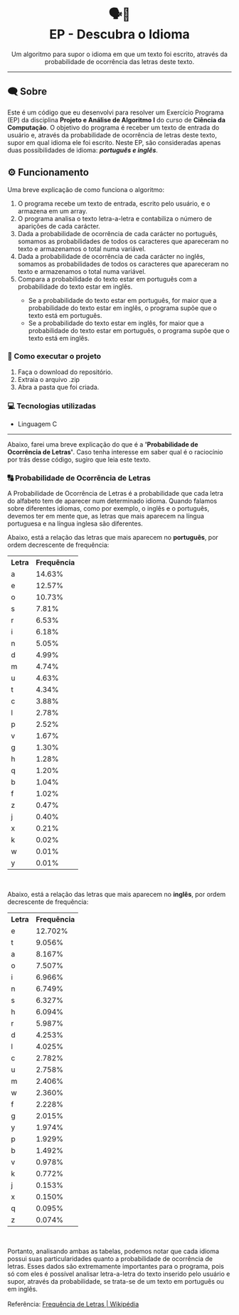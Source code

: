 <h1 align="center">🗣💬<br>EP - Descubra o Idioma</h1>
<p align="center">Um algoritmo para supor o idioma em que um texto foi escrito, através da probabilidade de ocorrência das letras deste texto.</p>

---

## 🗨 Sobre
Este é um código que eu desenvolvi para resolver um Exercício Programa (EP) da disciplina **Projeto e Análise de Algoritmo I** do curso de **Ciência da Computação**. O objetivo do programa é receber um texto de entrada do usuário e, através da probabilidade de ocorrência de letras deste texto, supor em qual idioma ele foi escrito. Neste EP, são consideradas apenas duas possibilidades de idioma: ***português e inglês***.

## ⚙ Funcionamento
Uma breve explicação de como funciona o algoritmo:
<ol>
  <li>O programa recebe um texto de entrada, escrito pelo usuário, e o armazena em um array.</li>
  <li>O programa analisa o texto letra-a-letra e contabiliza o número de aparições de cada carácter.</li>
  <li>Dada a probabilidade de ocorrência de cada carácter no português, somamos as probabilidades de todos os caracteres que apareceram no texto e armazenamos o total numa variável.</li>
  <li>Dada a probabilidade de ocorrência de cada carácter no inglês, somamos as probabilidades de todos os caracteres que apareceram no texto e armazenamos o total numa variável.</li>
  <li>Compara a probabilidade do texto estar em português com a probabilidade do texto estar em inglês.</li>
    <ul>
      <li>Se a probabilidade do texto estar em português, for maior que a probabilidade do texto estar em inglês, o programa supõe que o texto está em português.</li>
    <li>Se a probabilidade do texto estar em inglês, for maior que a probabilidade do texto estar em português, o programa supõe que o texto está em inglês.</li>
  </ul>
</ol>

### 🧩 Como executar o projeto
<ol>
  <li>Faça o download do repositório.</li>
  <li>Extraia o arquivo .zip</li>
  <li>Abra a pasta que foi criada.</li>
</ol>

### 💻 Tecnologias utilizadas
<ul>
  <li>Linguagem C</li>
</ul>

---

Abaixo, farei uma breve explicação do que é a **'Probabilidade de Ocorrência de Letras'**. Caso tenha interesse em saber qual é o raciocínio por trás desse código, sugiro que leia este texto.
### 🔠 Probabilidade de Ocorrência de Letras
A Probabilidade de Ocorrência de Letras é a probabilidade que cada letra do alfabeto tem de aparecer num determinado idioma. Quando falamos sobre diferentes idiomas, como por exemplo, o inglês e o português, devemos ter em mente que, as letras que mais aparecem na língua portuguesa e na língua inglesa são diferentes.
<br>

Abaixo, está a relação das letras que mais aparecem no **português**, por ordem decrescente de frequência:

<table>
  <tr>
    <th>Letra</th>
    <th>Frequência</th>
  </tr>
  <tr>
    <td>a</td>
    <td>14.63%</td>
  </tr>
  <tr>
    <td>e</td>
    <td>12.57%</td>
  </tr>
  <tr>
    <td>o</td>
    <td>10.73%</td>
  </tr>
  <tr>
    <td>s</td>
    <td>7.81%</td>
  </tr>
  <tr>
    <td>r</td>
    <td>6.53%</td>
  </tr>
  <tr>
    <td>i</td>
    <td>6.18%</td>
  </tr>
  <tr>
    <td>n</td>
    <td>5.05%</td>
  </tr>
  <tr>
    <td>d</td>
    <td>4.99%</td>
  </tr>
  <tr>
    <td>m</td>
    <td>4.74%</td>
  </tr>
  <tr>
    <td>u</td>
    <td>4.63%</td>
  </tr>
  <tr>
    <td>t</td>
    <td>4.34%</td>
  </tr>
  <tr>
    <td>c</td>
    <td>3.88%</td>
  </tr>
  <tr>
    <td>l</td>
    <td>2.78%</td>
  </tr>
  <tr>
    <td>p</td>
    <td>2.52%</td>
  </tr>
  <tr>
    <td>v</td>
    <td>1.67%</td>
  </tr>
  <tr>
    <td>g</td>
    <td>1.30%</td>
  </tr>
  <tr>
    <td>h</td>
    <td>1.28%</td>
  </tr>
  <tr>
    <td>q</td>
    <td>1.20%</td>
  </tr>
  <tr>
    <td>b</td>
    <td>1.04%</td>
  </tr>
  <tr>
    <td>f</td>
    <td>1.02%</td>
  </tr>
  <tr>
    <td>z</td>
    <td>0.47%</td>
  </tr>
  <tr>
    <td>j</td>
    <td>0.40%</td>
  </tr>
  <tr>
    <td>x</td>
    <td>0.21%</td>
  </tr>
  <tr>
    <td>k</td>
    <td>0.02%</td>
  </tr>
  <tr>
    <td>w</td>
    <td>0.01%</td>
  </tr>
  <tr>
    <td>y</td>
    <td>0.01%</td>
  </tr>
</table>
<br>

Abaixo, está a relação das letras que mais aparecem no **inglês**, por ordem decrescente de frequência:

<table>
  <tr>
    <th>Letra</th>
    <th>Frequência</th>
  </tr>
  <tr>
    <td>e</td>
    <td>12.702%</td>
  </tr>
  <tr>
    <td>t</td>
    <td>9.056%</td>
  </tr>
  <tr>
    <td>a</td>
    <td>8.167%</td>
  </tr>
  <tr>
    <td>o</td>
    <td>7.507%</td>
  </tr>
  <tr>
    <td>i</td>
    <td>6.966%</td>
  </tr>
  <tr>
    <td>n</td>
    <td>6.749%</td>
  </tr>
  <tr>
    <td>s</td>
    <td>6.327%</td>
  </tr>
  <tr>
    <td>h</td>
    <td>6.094%</td>
  </tr>
  <tr>
    <td>r</td>
    <td>5.987%</td>
  </tr>
  <tr>
    <td>d</td>
    <td>4.253%</td>
  </tr>
  <tr>
    <td>l</td>
    <td>4.025%</td>
  </tr>
  <tr>
    <td>c</td>
    <td>2.782%</td>
  </tr>
  <tr>
    <td>u</td>
    <td>2.758%</td>
  </tr>
  <tr>
    <td>m</td>
    <td>2.406%</td>
  </tr>
  <tr>
    <td>w</td>
    <td>2.360%</td>
  </tr>
  <tr>
    <td>f</td>
    <td>2.228%</td>
  </tr>
  <tr>
    <td>g</td>
    <td>2.015%</td>
  </tr>
  <tr>
    <td>y</td>
    <td>1.974%</td>
  </tr>
  <tr>
    <td>p</td>
    <td>1.929%</td>
  </tr>
  <tr>
    <td>b</td>
    <td>1.492%</td>
  </tr>
  <tr>
    <td>v</td>
    <td>0.978%</td>
  </tr>
  <tr>
    <td>k</td>
    <td>0.772%</td>
  </tr>
  <tr>
    <td>j</td>
    <td>0.153%</td>
  </tr>
  <tr>
    <td>x</td>
    <td>0.150%</td>
  </tr>
  <tr>
    <td>q</td>
    <td>0.095%</td>
  </tr>
  <tr>
    <td>z</td>
    <td>0.074%</td>
  </tr>
</table>
<br>

Portanto, analisando ambas as tabelas, podemos notar que cada idioma possui suas particularidades quanto a probabilidade de ocorrência de letras. Esses dados são extremamente importantes para o programa, pois só com eles é possível analisar letra-a-letra do texto inserido pelo usuário e supor, através da probabilidade, se trata-se de um texto em português ou em inglês. 
<br>
<br>
Referência: <a href="https://pt.wikipedia.org/wiki/Frequência_de_letras">Frequência de Letras | Wikipédia</a>
